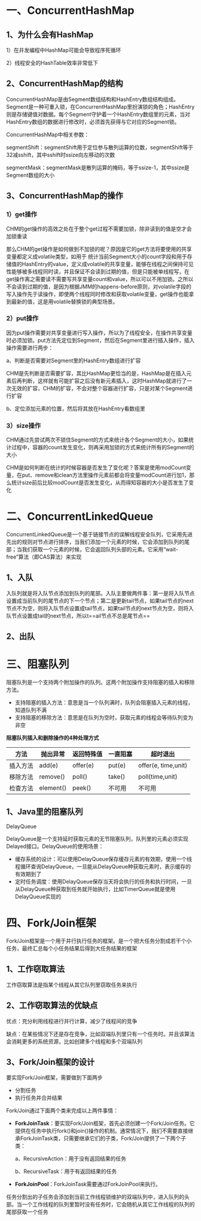 # 	一、ConcurrentHashMap

## 1、为什么会有HashMap

1）在并发编程中HashMap可能会导致程序死循环

2）线程安全的HashTable效率非常低下

## 2、ConcurrentHashMap的结构

ConcurrentHashMap是由Segment数组结构和HashEntry数组结构组成。Segment是一种可重入锁，在ConcurrentHashMap里扮演锁的角色；HashEntry则是存储键值对数据。每个Segment守护着一个HashEntry数组里的元素，当对HashEntry数组的数据进行修改时，必须首先获得与它对应的Segment锁。

ConcurrentHashMap中相关参数：

segmentShift：segmentShift用于定位参与散列运算的位数，segmentShift等于32减sshift，其中sshift时ssize向左移动的次数

segmentMask：segmentMask是散列运算的掩码，等于ssize-1，其中ssize是Segment数组的大小

## 3、ConcurrentHashMap的操作

### 1）get操作

CHM的get操作的高效之处在于整个get过程不需要加锁，除非读到的值是空才会加锁重读

那么CHM的get操作是如何做到不加锁的呢？原因是它的get方法将要使用的共享变量都定义成volatile类型，如用于 统计当前Segment大小的count字段和用于存储值的HashEntry的value，定义成volatile的共享变量，能够在线程之间保持可见性能够被多线程同时读，并且保证不会读到过期的值，但是只能被单线程写，在get操作离之需要读不需要写共享变量count和value，所以可以不用加锁。之所以不会读到过期的值，是因为根据JMM的happens-before原则，对volatile字段的写入操作先于读操作，即使两个线程同时修改和获取volatile变量，get操作也能拿到最新的值，这是用volatile替换锁的典型场景。

### 2）put操作

因为put操作需要对共享变量进行写入操作，所以为了线程安全，在操作共享变量时必须加锁。put方法先定位到Segment，然后在Segment里进行插入操作，插入操作需要进行两步：

a、判断是否需要对Segment里的HashEntry数组进行扩容

CHM是先判断是否需要扩容，其比HashMap更恰当的是，HashMap是在插入元素后再判断，这样就有可能扩容之后没有新元素插入，这时HashMap就进行了一次无效的扩容，CHM的扩容，不会对整个容器进行扩容，只是对某个Segment进行扩容

b、定位添加元素的位置，然后将其放在HashEntry看数组里

### 3）size操作

CHM通过先尝试两次不锁住Segment的方式来统计各个Segment的大小，如果统计过程中，容器的count发生变化，则再采用加锁的方式来统计所有的Segment的大小

CHM是如何判断在统计的时候容器是否发生了变化呢？答案是使用modCount变量，在put、remove和clean方法里操作元素前都会将变量modCount进行加1，那么统计size前后比较modCount是否发生变化，从而得知容器的大小是否发生了变化

# 二、ConcurrentLinkedQueue

ConcurrentLinkedQueue是一个基于链接节点的误解线程安全队列，它采用先进先出的规则对节点进行排序，当我们添加一个元素的时候，它会添加到队列的尾部；当我们获取一个元素的时候，它会返回队列头部的元素。它采用“wait-free”算法（即CAS算法）来实现

## 1、入队

入队列就是将入队节点添加到队列的尾部。入队主要做两件事：第一是将入队节点设置成当前队列的尾节点的下一个节点；第二是更新tail节点，如果tail节点的next节点不为空，则将入队节点设置成tail节点，如果tail节点的next节点为空，则将入队节点设置成tail的next节点，所以t==ail节点不总是尾节点==

## 2、出队

# 三、阻塞队列

阻塞队列是一个支持两个附加操作的队列。这两个附加操作支持阻塞的插入和移除方法。

- 支持阻塞的插入方法：意思是当一个队列满时，队列会阻塞插入元素的线程，知道队列不满
- 支持阻塞的移除方法：意思是在队列为空时，获取元素的线程会等待队列变为非空

**阻塞队列插入和删除操作的4种处理方式**

| 方法     | 抛出异常  | 返回特殊值 | 一直阻塞 | 超时退出            |
| -------- | --------- | ---------- | -------- | ------------------- |
| 插入方法 | add(e)    | offer(e)   | put(e)   | offer(e, time,unit) |
| 移除方法 | remove()  | poll()     | take()   | poll(time,unit)     |
| 检查方法 | element() | peek()     | 不可用   | 不可用              |

## 1、Java里的阻塞队列

DelayQueue

DelayQueue是一个支持延时获取元素的无节阻塞队列，队列里的元素必须实现Delayed接口。DelayQueue的使用场景：

- 缓存系统的设计：可以使用DelayQueue保存缓存元素的有效期，使用一个线程循环查询DelayQueue，一旦能从DelayQueue种获取元素时，表示缓存的有效期到了
- 定时任务调度：使用DelayQueue保存当天将会执行的任务和执行时间，一旦从DelayQueue种获取到任务就开始执行，比如TimerQueue就是使用DelayQueue实现的

# 四、Fork/Join框架

Fork/Join框架是一个用于并行执行任务的框架。是一个把大任务分割成若干个小任务，最终汇总每个小任务结果后得到大任务结果的框架

## 1、工作窃取算法

工作窃取算法是指某个线程从其它队列里窃取任务来执行

## 2、工作窃取算法的优缺点

优点：充分利用线程进行并行计算，减少了线程间的竞争

缺点：在某些情况下还是存在竞争，比如双端队列里只有一个任务时。并且该算法会消耗更多的系统资源，比如创建多个线程和多个双端队列

## 3、Fork/Join框架的设计

要实现Fork/Join框架，需要做到下面两步

- 分割任务
- 执行任务并合并结果

Fork/Join通过下面两个类来完成以上两件事情：

- **ForkJoinTask**：要实现Fork/Join框架，首先必须创建一个Fork/Join任务。它提供在任务中执行fork()和join()操作的机制。通常情况下，我们不需要直接继承ForkJoinTask类，只需要继承它们的子类，Fork/Join提供了一下两个子类：

  a、RecursiveAction：用于没有返回结果的任务

  b、RecursiveTask：用于有返回结果的任务

- **ForkJoinPool**：ForkJoinTask需要通过ForkJoinPool来执行。

任务分割出的子任务会添加到当前工作线程锁维护的双端队列中，进入队列的头部。当一个工作线程的队列里暂时没有任务时，它会随机从其它工作线程的队列的尾部获取一个任务

